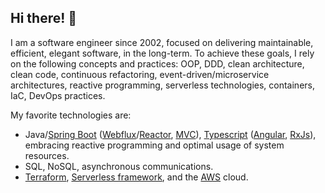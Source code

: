 ## Hi there! :wave:

I am a software engineer since 2002, focused on delivering maintainable, efficient, elegant software, in the long-term. To achieve these goals, I rely on the following concepts and practices:
OOP, DDD, clean architecture, clean code, continuous refactoring, event-driven/microservice architectures, reactive programming, serverless technologies, containers, IaC, DevOps practices.

My favorite technologies are:
- Java/[Spring Boot][spring-boot] ([Webflux][spring-framework-webflux]/[Reactor][reactor], [MVC][spring-framework-mvc]), [Typescript][typescript] ([Angular][angular], [RxJs][rxjs]), embracing reactive programming and optimal usage of system resources.
- SQL, NoSQL, asynchronous communications.
- [Terraform][terraform], [Serverless framework][serverless-framework], and the [AWS][aws] cloud.

[angular]: <https://angular.dev/>
[aws]: <https://aws.amazon.com/>
[reactor]: <https://projectreactor.io/>
[rxjs]: <https://rxjs.dev/>
[serverless-framework]: <https://www.serverless.com/>
[spring-boot]: <https://spring.io/projects/spring-boot>
[spring-framework-mvc]: <https://docs.spring.io/spring-framework/reference/web/webmvc.html>
[spring-framework-webflux]: <https://docs.spring.io/spring-framework/reference/web/webflux.html>
[terraform]: <https://www.terraform.io/>
[typescript]: <https://www.typescriptlang.org/>

